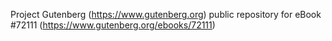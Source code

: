 Project Gutenberg (https://www.gutenberg.org) public repository
for eBook #72111 (https://www.gutenberg.org/ebooks/72111)

